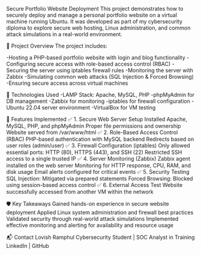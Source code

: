  Secure Portfolio Website Deployment
This project demonstrates how to securely deploy and manage a personal portfolio website on a virtual machine running Ubuntu. It was developed as part of my cybersecurity diploma to explore secure web hosting, Linux administration, and common attack simulations in a real-world environment.

📌 Project Overview
The project includes:

-Hosting a PHP-based portfolio website with login and blog functionality
-Configuring secure access with role-based access control (RBAC)
-Securing the server using iptables firewall rules
-Monitoring the server with Zabbix
-Simulating common web attacks (SQL Injection & Forced Browsing)
-Ensuring secure access across virtual machines

🧱 Technologies Used
-LAMP Stack: Apache, MySQL, PHP
-phpMyAdmin for DB management
-Zabbix for monitoring
-iptables for firewall configuration
-Ubuntu 22.04 server environment
-VirtualBox for VM testing

🔧 Features Implemented
✅ 1. Secure Web Server Setup
Installed Apache, MySQL, PHP, and phpMyAdmin
Proper file permissions and ownership
Website served from /var/www/html
✅ 2. Role-Based Access Control (RBAC)
PHP-based authentication with MySQL backend
Redirects based on user roles (admin/user)
✅ 3. Firewall Configuration (iptables)
Only allowed essential ports: HTTP (80), HTTPS (443), and SSH (22)
Restricted SSH access to a single trusted IP
✅ 4. Server Monitoring (Zabbix)
Zabbix agent installed on the web server
Monitoring for HTTP response, CPU, RAM, and disk usage
Email alerts configured for critical events
✅ 5. Security Testing
SQL Injection: Mitigated via prepared statements
Forced Browsing: Blocked using session-based access control
✅ 6. External Access Test
Website successfully accessed from another VM within the network

🛡️ Key Takeaways
Gained hands-on experience in secure website deployment
Applied Linux system administration and firewall best practices
Validated security through real-world attack simulations
Implemented effective monitoring and alerting for availability and resource usage

📬 Contact
Lovish Ramphul
Cybersecurity Student | SOC Analyst in Training
LinkedIn | GitHub
